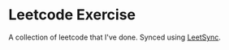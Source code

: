 # Leetcode Exercise
A collection of leetcode that I've done. Synced using [LeetSync](https://github.com/3ba2ii/LeetSync).
